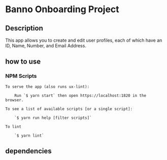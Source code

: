 # Banno Onboarding Project

## Description
This app allows you to create and edit user profiles, each of which have an ID, Name, Number, and Email Address.

## how to use

### NPM Scripts
    To serve the app (also runs ux-lint):

        Run `$ yarn start` then open https://localhost:1820 in the browser.

    To see a list of available scripts [or a single script]: 
    
        `$ yarn run help [filter scripts]`

    To lint 

        `$ yarn lint`

## dependencies
